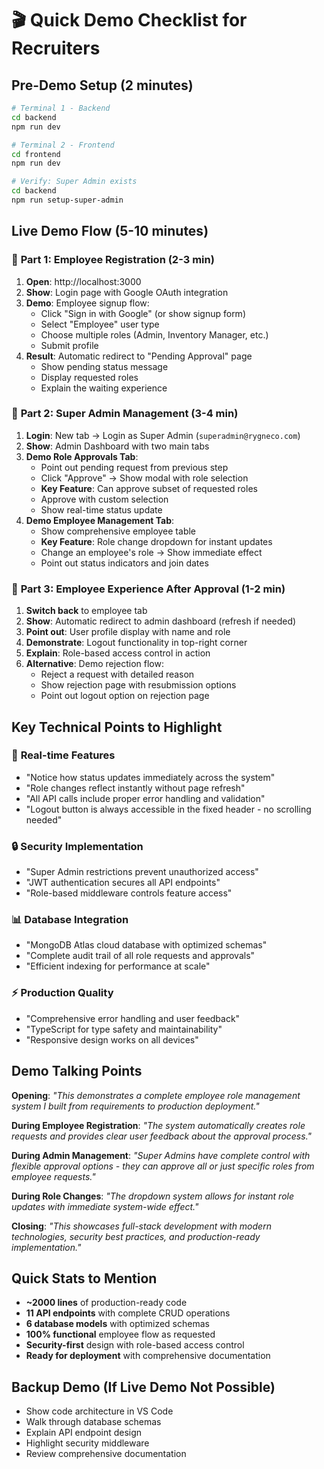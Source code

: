 # 🎬 Quick Demo Checklist for Recruiters

## Pre-Demo Setup (2 minutes)
```bash
# Terminal 1 - Backend
cd backend
npm run dev

# Terminal 2 - Frontend  
cd frontend
npm run dev

# Verify: Super Admin exists
cd backend
npm run setup-super-admin
```

## Live Demo Flow (5-10 minutes)

### 🔹 **Part 1: Employee Registration (2-3 min)**
1. **Open**: http://localhost:3000
2. **Show**: Login page with Google OAuth integration
3. **Demo**: Employee signup flow:
   - Click "Sign in with Google" (or show signup form)
   - Select "Employee" user type
   - Choose multiple roles (Admin, Inventory Manager, etc.)
   - Submit profile
4. **Result**: Automatic redirect to "Pending Approval" page
   - Show pending status message
   - Display requested roles
   - Explain the waiting experience

### 🔹 **Part 2: Super Admin Management (3-4 min)**
1. **Login**: New tab → Login as Super Admin (`superadmin@rygneco.com`)
2. **Show**: Admin Dashboard with two main tabs
3. **Demo Role Approvals Tab**:
   - Point out pending request from previous step
   - Click "Approve" → Show modal with role selection
   - **Key Feature**: Can approve subset of requested roles
   - Approve with custom selection
   - Show real-time status update
4. **Demo Employee Management Tab**:
   - Show comprehensive employee table
   - **Key Feature**: Role change dropdown for instant updates
   - Change an employee's role → Show immediate effect
   - Point out status indicators and join dates

### 🔹 **Part 3: Employee Experience After Approval (1-2 min)**
1. **Switch back** to employee tab
2. **Show**: Automatic redirect to admin dashboard (refresh if needed)
3. **Point out**: User profile display with name and role
4. **Demonstrate**: Logout functionality in top-right corner
5. **Explain**: Role-based access control in action
6. **Alternative**: Demo rejection flow:
   - Reject a request with detailed reason
   - Show rejection page with resubmission options
   - Point out logout option on rejection page

## Key Technical Points to Highlight

### 🚀 **Real-time Features**
- "Notice how status updates immediately across the system"
- "Role changes reflect instantly without page refresh"
- "All API calls include proper error handling and validation"
- "Logout button is always accessible in the fixed header - no scrolling needed"

### 🔒 **Security Implementation**
- "Super Admin restrictions prevent unauthorized access"
- "JWT authentication secures all API endpoints"
- "Role-based middleware controls feature access"

### 📊 **Database Integration**
- "MongoDB Atlas cloud database with optimized schemas"
- "Complete audit trail of all role requests and approvals"
- "Efficient indexing for performance at scale"

### ⚡ **Production Quality**
- "Comprehensive error handling and user feedback"
- "TypeScript for type safety and maintainability"
- "Responsive design works on all devices"

## Demo Talking Points

**Opening**: *"This demonstrates a complete employee role management system I built from requirements to production deployment."*

**During Employee Registration**: *"The system automatically creates role requests and provides clear user feedback about the approval process."*

**During Admin Management**: *"Super Admins have complete control with flexible approval options - they can approve all or just specific roles from employee requests."*

**During Role Changes**: *"The dropdown system allows for instant role updates with immediate system-wide effect."*

**Closing**: *"This showcases full-stack development with modern technologies, security best practices, and production-ready implementation."*

## Quick Stats to Mention
- **~2000 lines** of production-ready code
- **11 API endpoints** with complete CRUD operations
- **6 database models** with optimized schemas
- **100% functional** employee flow as requested
- **Security-first** design with role-based access control
- **Ready for deployment** with comprehensive documentation

## Backup Demo (If Live Demo Not Possible)
- Show code architecture in VS Code
- Walk through database schemas
- Explain API endpoint design
- Highlight security middleware
- Review comprehensive documentation

